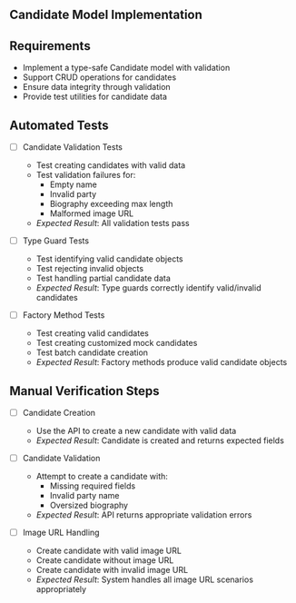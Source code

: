 Candidate Model Implementation
----------------------------

## Requirements
- Implement a type-safe Candidate model with validation
- Support CRUD operations for candidates
- Ensure data integrity through validation
- Provide test utilities for candidate data

## Automated Tests
- [ ] Candidate Validation Tests
  * Test creating candidates with valid data
  * Test validation failures for:
    - Empty name
    - Invalid party
    - Biography exceeding max length
    - Malformed image URL
  * *Expected Result*: All validation tests pass

- [ ] Type Guard Tests
  * Test identifying valid candidate objects
  * Test rejecting invalid objects
  * Test handling partial candidate data
  * *Expected Result*: Type guards correctly identify valid/invalid candidates

- [ ] Factory Method Tests
  * Test creating valid candidates
  * Test creating customized mock candidates
  * Test batch candidate creation
  * *Expected Result*: Factory methods produce valid candidate objects

## Manual Verification Steps
- [ ] Candidate Creation
  * Use the API to create a new candidate with valid data
  * *Expected Result*: Candidate is created and returns expected fields

- [ ] Candidate Validation
  * Attempt to create a candidate with:
    - Missing required fields
    - Invalid party name
    - Oversized biography
  * *Expected Result*: API returns appropriate validation errors

- [ ] Image URL Handling
  * Create candidate with valid image URL
  * Create candidate without image URL
  * Create candidate with invalid image URL
  * *Expected Result*: System handles all image URL scenarios appropriately
